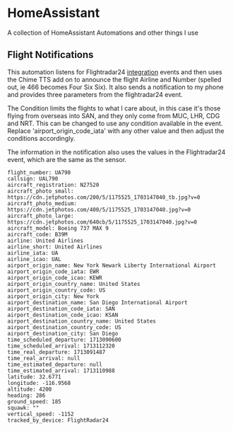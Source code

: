 # HomeAssistant

A collection of HomeAssistant Automations and other things I use

## Flight Notifications

This automation listens for Flightradar24 <a href=https://github.com/AlexandrErohin/home-assistant-flightradar24>integration</a> events and then uses the Chime TTS add on to announce the flight Airline and Number (spelled out, ie 466 becomes Four Six Six). It also sends a notification to my phone and provides three parameters from the flightradar24 event.

The Condition limits the flights to what I care about, in this case it's those flying from overseas into SAN, and they only come from MUC, LHR, CDG and NRT. This can be changed to use any condition available in the event. Replace 'airport_origin_code_iata' with any other value and then adjust the conditions accordingly.

The information in the notification also uses the values in the Flightradar24 event, which are the same as the sensor.

    flight_number: UA790
    callsign: UAL790
    aircraft_registration: N27520
    aircraft_photo_small: https://cdn.jetphotos.com/200/5/1175525_1703147040_tb.jpg?v=0
    aircraft_photo_medium: https://cdn.jetphotos.com/400/5/1175525_1703147040.jpg?v=0
    aircraft_photo_large: https://cdn.jetphotos.com/640cb/5/1175525_1703147040.jpg?v=0
    aircraft_model: Boeing 737 MAX 9
    aircraft_code: B39M
    airline: United Airlines
    airline_short: United Airlines
    airline_iata: UA
    airline_icao: UAL
    airport_origin_name: New York Newark Liberty International Airport
    airport_origin_code_iata: EWR
    airport_origin_code_icao: KEWR
    airport_origin_country_name: United States
    airport_origin_country_code: US
    airport_origin_city: New York
    airport_destination_name: San Diego International Airport
    airport_destination_code_iata: SAN
    airport_destination_code_icao: KSAN
    airport_destination_country_name: United States
    airport_destination_country_code: US
    airport_destination_city: San Diego
    time_scheduled_departure: 1713090600
    time_scheduled_arrival: 1713112320
    time_real_departure: 1713091487
    time_real_arrival: null
    time_estimated_departure: null
    time_estimated_arrival: 1713110988
    latitude: 32.6771
    longitude: -116.9568
    altitude: 4200
    heading: 286
    ground_speed: 185
    squawk: ""
    vertical_speed: -1152
    tracked_by_device: FlightRadar24
